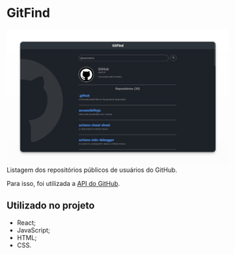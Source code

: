 # GitFind

![Screenshot do projeto](./src/assets/screenshot.png)
Listagem dos repositórios públicos de usuários do GitHub.

Para isso, foi utilizada a [API do GitHub](https://api.github.com/).

## Utilizado no projeto

- React;
- JavaScript;
- HTML;
- CSS.
